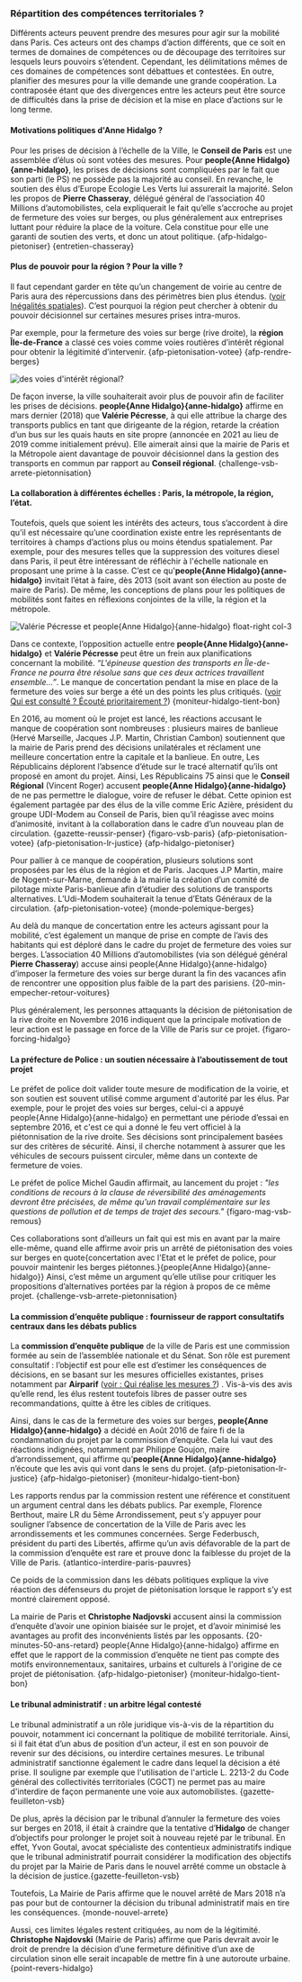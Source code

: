 ### Répartition des compétences territoriales ?

Différents acteurs peuvent prendre des mesures pour agir sur la mobilité dans Paris. Ces acteurs ont des champs d’action différents, que ce soit en termes de domaines de compétences ou de découpage des territoires sur lesquels leurs pouvoirs s’étendent. Cependant, les délimitations mêmes de ces domaines de compétences sont débattues et contestées. En outre, planifier des mesures pour la ville demande une grande coopération. La contraposée étant que des divergences entre les acteurs peut être source de difficultés dans la prise de décision et la mise en place d’actions sur le long terme.

#### Motivations politiques d'Anne Hidalgo ?

Pour les prises de décision à l’échelle de la Ville, le **Conseil de Paris** est une assemblée d’élus où sont votées des mesures. Pour **people{Anne Hidalgo}{anne-hidalgo}**, les prises de décisions sont compliquées par le fait que son parti (le PS) ne possède pas la majorité au conseil. En revanche, le soutien des élus d’Europe Ecologie Les Verts lui assurerait la majorité. Selon les propos de **Pierre Chasseray**, délégué général de l’association 40 Millions d’automobilistes, cela expliquerait le fait qu’elle s’accroche au projet de fermeture des voies sur berges, ou plus généralement aux entreprises luttant pour réduire la place de la voiture. Cela constitue pour elle une garanti de soutien des verts, et donc un atout politique. {afp-hidalgo-pietoniser} {entretien-chasseray}

#### Plus de pouvoir pour la région ? Pour la ville ?

Il faut cependant garder en tête qu’un changement de voirie au centre de Paris aura des répercussions dans des périmètres bien plus étendus. ([voir Inégalités spatiales](#economie-locale)). C’est pourquoi la région peut chercher à obtenir du pouvoir décisionnel sur certaines mesures prises intra-muros.

Par exemple, pour la fermeture des voies sur berge (rive droite), la **région Île-de-France** a classé ces voies comme voies routières d’intérêt régional pour obtenir la légitimité d’intervenir. {afp-pietonisation-votee} {afp-rendre-berges} 

![des voies d'intérêt régional?](maillon-d-interet-regional-va-avec-competences-terr.png)

De façon inverse, la ville souhaiterait avoir plus de pouvoir afin de faciliter les prises de décisions. **people{Anne Hidalgo}{anne-hidalgo}** affirme en mars dernier (2018) que **Valérie Pécresse**, à qui elle attribue la charge des transports publics en tant que dirigeante de la région, retarde la création d’un bus sur les quais hauts en site propre (annoncée en 2021 au lieu de 2019 comme initialement prévu). Elle aimerait ainsi que la mairie de Paris et la Métropole aient davantage de pouvoir décisionnel dans la gestion des transports en commun par rapport au **Conseil régional**. {challenge-vsb-arrete-pietonnisation}

#### La collaboration à différentes échelles : Paris, la métropole, la région, l’état.

Toutefois, quels que soient les intérêts des acteurs, tous s’accordent à dire qu’il est nécessaire qu’une coordination existe entre les représentants de territoires à champs d’actions plus ou moins étendus spatialement. Par exemple, pour des mesures telles que la suppression des voitures diesel dans Paris, il peut être intéressant de réfléchir à l'échelle nationale en proposant une prime à la casse. C’est ce qu'**people{Anne Hidalgo}{anne-hidalgo}** invitait l’état à faire, dès 2013 (soit avant son élection au poste de maire de Paris). De même, les conceptions de plans pour les politiques de mobilités sont faites en réflexions conjointes de la ville, la région et la métropole.

![Valérie Pécresse et people{Anne Hidalgo}{anne-hidalgo} float-right col-3](opposition_Pécresse_Hidalgo.jpg)

Dans ce contexte, l’opposition actuelle entre **people{Anne Hidalgo}{anne-hidalgo}** et **Valérie Pécresse** peut être un frein aux planifications concernant la mobilité. _“L'épineuse question des transports en Île-de-France ne pourra être résolue sans que ces deux actrices travaillent ensemble…”_. Le manque de concertation pendant la mise en place de la fermeture des voies sur berge a été un des points les plus critiqués. ([voir Qui est consulté ? Écouté prioritairement ?](#qui-est-consulte)) {moniteur-hidalgo-tient-bon}

En 2016, au moment où le projet est lancé, les réactions accusant le manque de coopération sont nombreuses : plusieurs maires de banlieue (Hervé Marseille, Jacques J.P. Martin, Christian Cambon) soutiennent que la mairie de Paris prend des décisions unilatérales et réclament une meilleure concertation entre la capitale et la banlieue. En outre, Les Républicains déplorent l’absence d’étude sur le tracé alternatif qu’ils ont proposé en amont du projet. Ainsi, Les Républicains 75 ainsi que le **Conseil Régional** (Vincent Roger) accusent **people{Anne Hidalgo}{anne-hidalgo}** de ne pas permettre le dialogue, voire de refuser le débat. Cette opinion est également partagée par des élus de la ville comme Eric Azière, président du groupe UDI-Modem au Conseil de Paris, bien qu’il réagisse avec moins d’animosité, invitant à la collaboration dans le cadre d’un nouveau plan de circulation. {gazette-reussir-penser} {figaro-vsb-paris} {afp-pietonisation-votee} {afp-pietonisation-lr-justice} {afp-hidalgo-pietoniser}

Pour pallier à ce manque de coopération, plusieurs solutions sont proposées par les élus de la région et de Paris. Jacques J.P Martin, maire de Nogent-sur-Marne, demande à la mairie la création d’un comité de pilotage mixte Paris-banlieue afin d’étudier des solutions de transports alternatives. L’Udi-Modem souhaiterait la tenue d’Etats Généraux de la circulation. {afp-pietonisation-votee} {monde-polemique-berges}

Au delà du manque de concertation entre les acteurs agissant pour la mobilité, c’est également un manque de prise en compte de l’avis des habitants qui est déploré dans le cadre du projet de fermeture des voies sur berges. L’association 40 Millions d’automobilistes (via son délégué général **Pierre Chasseray**) accuse ainsi people{Anne Hidalgo}{anne-hidalgo} d’imposer la fermeture des voies sur berge durant la fin des vacances afin de rencontrer une opposition plus faible de la part des parisiens. {20-min-empecher-retour-voitures}

Plus généralement, les personnes attaquants la décision de piétonisation de la rive droite en Novembre 2016 indiquent que la principale motivation de leur action est le passage en force de la Ville de Paris sur ce projet. {figaro-forcing-hidalgo}

#### La préfecture de Police : un soutien nécessaire à l’aboutissement de tout projet

Le préfet de police doit valider toute mesure de modification de la voirie, et son soutien est souvent utilisé comme argument d'autorité par les élus. Par exemple, pour le projet des voies sur berges, celui-ci a appuyé people{Anne Hidalgo}{anne-hidalgo} en permettant une période d’essai en septembre 2016, et c'est ce qui a donné le feu vert officiel à la piétonnisation de la rive droite. Ses décisions sont principalement basées sur des critères de sécurité. Ainsi, il cherche notamment à assurer que les véhicules de secours puissent circuler, même dans un contexte de fermeture de voies.

Le préfet de police Michel Gaudin affirmait, au lancement du projet : *"les conditions de recours à la clause de réversibilité des aménagements devront être précisées, de même qu'un travail complémentaire sur les questions de pollution et de temps de trajet des secours."* {figaro-mag-vsb-remous}

Ces collaborations sont d’ailleurs un fait qui est mis en avant par la maire elle-même, quand elle affirme avoir pris un arrêté de piétonisation des voies sur berges en quote{concertation avec l'Etat et le préfet de police, pour pouvoir maintenir les berges piétonnes.}{people{Anne Hidalgo}{anne-hidalgo}} Ainsi, c’est même un argument qu’elle utilise pour critiquer les propositions d’alternatives portées par la région à propos de ce même projet. {challenge-vsb-arrete-pietonnisation}

#### La commission d’enquête publique : fournisseur de rapport consultatifs centraux dans les débats publics

La **commission d’enquête publique** de la ville de Paris est une commission formée au sein de l’assemblée nationale et du Sénat. Son rôle est purement consultatif : l’objectif est pour elle est d’estimer les conséquences de décisions, en se basant sur les mesures officielles existantes, prises notamment par **Airparif** ([voir : Qui réalise les mesures ?](#airparif)) . Vis-à-vis des avis qu’elle rend, les élus restent toutefois libres de passer outre ses recommandations, quitte à être les cibles de critiques.

Ainsi, dans le cas de la fermeture des voies sur berges, **people{Anne Hidalgo}{anne-hidalgo}** a décidé en Août 2016 de faire fi de la condamnation du projet par la commission d’enquête. Cela lui vaut des réactions indignées, notamment par Philippe Goujon, maire d’arrondissement, qui affirme qu’**people{Anne Hidalgo}{anne-hidalgo}** n’écoute que les avis qui vont dans le sens du projet. {afp-pietonisation-lr-justice} {afp-hidalgo-pietoniser} {moniteur-hidalgo-tient-bon}

Les rapports rendus par la commission restent une référence et constituent un argument central dans les débats publics. Par exemple, Florence Berthout, maire LR du 5ème Arrondissement, peut s’y appuyer pour souligner l’absence de concertation de la Ville de Paris avec les arrondissements et les communes concernées. Serge Federbusch, président du parti des Libertés, affirme qu’un avis défavorable de la part de la commission d’enquête est rare et prouve donc la faiblesse du projet de la Ville de Paris. {atlantico-interdire-paris-pauvres}

Ce poids de la commission dans les débats politiques explique la vive réaction des défenseurs du projet de piétonisation lorsque le rapport s’y est montré clairement opposé.

La mairie de Paris et **Christophe Nadjovski** accusent ainsi la commission d’enquête d’avoir une opinion biaisée sur le projet, et d’avoir minimisé les avantages au profit des inconvénients listés par les opposants. {20-minutes-50-ans-retard} people{Anne Hidalgo}{anne-hidalgo} affirme en effet que le rapport de la commission d’enquête ne tient pas compte des motifs environnementaux, sanitaires, urbains et culturels à l'origine de ce projet de piétonisation. {afp-hidalgo-pietoniser} {moniteur-hidalgo-tient-bon}


#### Le tribunal administratif : un arbitre légal contesté

Le tribunal administratif a un rôle juridique vis-à-vis de la répartition du pouvoir, notamment ici concernant la politique de mobilité territoriale. Ainsi, si il fait état d’un abus de position d’un acteur, il est en son pouvoir de revenir sur des décisions, ou interdire certaines mesures. Le tribunal administratif sanctionne également le cadre dans lequel la décision a été prise. Il souligne par exemple que l'utilisation de l'article L. 2213-2 du Code général des collectivités territoriales (CGCT) ne permet pas au maire d'interdire de façon permanente une voie aux automobilistes. {gazette-feuilleton-vsb}

De plus, après la décision par le tribunal d’annuler la fermeture des voies sur berges en 2018, il était à craindre que la tentative d’**Hidalgo** de changer d’objectifs pour prolonger le projet soit à nouveau rejeté par le tribunal. En effet, Yvon Goutal, avocat spécialiste des contentieux administratifs indique que le tribunal administratif pourrait considérer la modification des objectifs du projet par la Mairie de Paris dans le nouvel arrêté comme un obstacle à la décision de justice.{gazette-feuilleton-vsb}

Toutefois, La Mairie de Paris affirme que le nouvel arrêté de Mars 2018 n’a pas pour but de contourner la décision du tribunal administratif mais en tire les conséquences. {monde-nouvel-arrete}

Aussi, ces limites légales restent critiquées, au nom de la légitimité. **Christophe Najdovski** (Mairie de Paris) affirme que Paris devrait avoir le droit de prendre la décision d’une fermeture définitive d’un axe de circulation sinon elle serait incapable de mettre fin à une autoroute urbaine. {point-revers-hidalgo}
